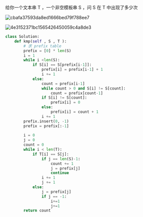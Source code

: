 给你一个文本串 T ，一个非空模板串 S ，问 S 在 T 中出现了多少次 

![cbafa37593da8ed1666bed79f788ee7](F:\markdown笔记\刷题\字符串\cbafa37593da8ed1666bed79f788ee7.jpg)

![4e3152371bc1565426450059c4a8de3](F:\markdown笔记\刷题\字符串\4e3152371bc1565426450059c4a8de3.jpg)

```python
class Solution:
    def kmp(self , S , T ):
        # 求 prefix table
        prefix = [0] * len(S)
        i = 1
        while i <len(S):
            if S[i] == S[prefix[i-1]]:
                prefix[i] = prefix[i-1] + 1
                i += 1
            else:
                count = prefix[i-1]
                while count > 0 and S[i] != S[count]:
                    count = prefix[count-1]
                if S[i] != S[count]:
                    prefix[i] = 0
                else:
                    prefix[i] = count + 1
                i += 1
        prefix.insert(0, -1)
        prefix = prefix[:-1]
        
        i = 0
        j = 0
        count = 0 
        while i < len(T):
            if T[i] == S[j]:
                if j == len(S)-1:
                    count += 1
                    j = prefix[j]
                    continue
                i += 1
                j += 1
            else:
                j = prefix[j]
                if j == -1:
                    i+=1
                    j+=1
        return count
```

